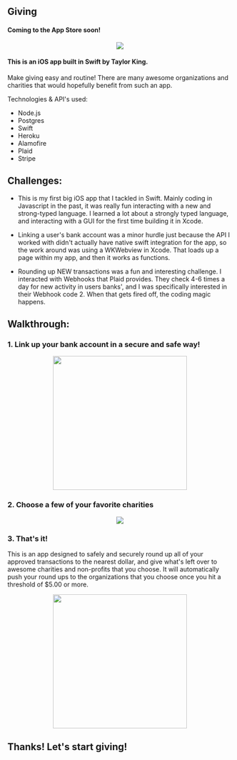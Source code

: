 ## Giving

#### Coming to the App Store soon!

<p align="center">
  <img src="http://i.imgur.com/bSHR8sj.png" max-width="100%">
</p>

#### This is an iOS app built in Swift by Taylor King.

Make giving easy and routine! There are many awesome organizations and charities that would hopefully benefit from such an app.

Technologies & API's used:

* Node.js
* Postgres
* Swift
* Heroku
* Alamofire
* Plaid
* Stripe

## Challenges:

* This is my first big iOS app that I tackled in Swift. Mainly coding in Javascript in the past, it was really fun interacting with a new and strong-typed language. I learned a lot about a strongly typed language, and interacting with a GUI for the first time building it in Xcode.

* Linking a user's bank account was a minor hurdle just because the API I worked with didn't actually have native swift integration for the app, so the work around was using a WKWebview in Xcode. That loads up a page within my app, and then it works as functions.

* Rounding up NEW transactions was a fun and interesting challenge. I interacted with Webhooks that Plaid provides. They check 4-6 times a day for new activity in users banks', and I was specifically interested in their Webhook code 2. When that gets fired off, the coding magic happens.

## Walkthrough:

### 1. Link up your bank account in a secure and safe way!

<p align="center">
<img src="http://i.imgur.com/N3gc9dZ.png" width="300px">
</p>

### 2. Choose a few of your favorite charities

<p align="center">
<img src="http://i.imgur.com/TozCDRi.gif">
</p>


### 3. That's it!

This is an app designed to safely and securely round up all of your approved transactions to the nearest dollar, and give what's left over to awesome charities and non-profits that you choose. It will automatically push your round ups to the organizations that you choose once you hit a threshold of $5.00 or more.

<p align="center">
<img src="http://i.imgur.com/OqBpdVd.png" width="300px">
</p>

## Thanks! Let's start giving!
